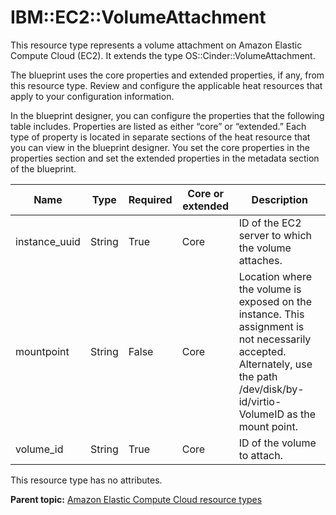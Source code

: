 # IBM::EC2::VolumeAttachment

This resource type represents a volume attachment on Amazon Elastic Compute Cloud \(EC2\). It extends the type OS::Cinder::VolumeAttachment.

The blueprint uses the core properties and extended properties, if any, from this resource type. Review and configure the applicable heat resources that apply to your configuration information.

In the blueprint designer, you can configure the properties that the following table includes. Properties are listed as either “core” or “extended.” Each type of property is located in separate sections of the heat resource that you can view in the blueprint designer. You set the core properties in the properties section and set the extended properties in the metadata section of the blueprint.

|Name|Type|Required|Core or extended|Description|
|----|----|--------|----------------|-----------|
|instance\_uuid|String|True|Core|ID of the EC2 server to which the volume attaches.|
|mountpoint|String|False|Core|Location where the volume is exposed on the instance. This assignment is not necessarily accepted. Alternately, use the path /dev/disk/by-id/virtio-VolumeID as the mount point.|
|volume\_id|String|True|Core|ID of the volume to attach.|

This resource type has no attributes.

**Parent topic:** [Amazon Elastic Compute Cloud resource types](../../com.ibm.edt.heat.reference.doc/topics/ref_heat_types_ec2_ov.md)

